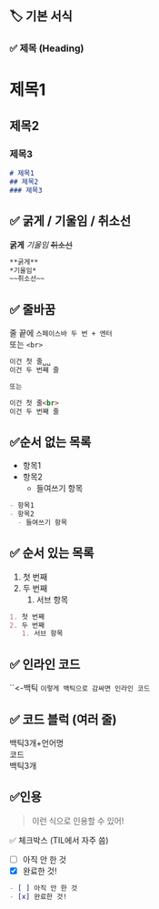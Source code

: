 ## 🏷️ 기본 서식

### ✅ 제목 (Heading)
# 제목1
## 제목2
### 제목3
```md
# 제목1
## 제목2
### 제목3
```

## ✅ 굵게 / 기울임 / 취소선
**굵게**
*기울임*
~~취소선~~
```md
**굵게**
*기울임*
~~취소선~~
```

## ✅ 줄바꿈  
줄 끝에 `스페이스바 두 번 + 엔터`  
또는 `<br>`  
```md
이건 첫 줄␣␣  
이건 두 번째 줄

또는

이건 첫 줄<br>
이건 두 번째 줄
```

## ✅순서 없는 목록
- 항목1
- 항목2
  - 들여쓰기 항목
```md
- 항목1
- 항목2
  - 들여쓰기 항목
```

## ✅ 순서 있는 목록
1. 첫 번째
2. 두 번째
   1. 서브 항목
```md
1. 첫 번째
2. 두 번째
   1. 서브 항목
```
## ✅ 인라인 코드
``<-백틱
`이렇게 백틱으로 감싸면 인라인 코드`

## ✅ 코드 블럭 (여러 줄)
백틱3개+언어명  
코드  
백틱3개  

## ✅인용
> 이런 식으로 인용할 수 있어!

✅ 체크박스 (TIL에서 자주 씀)
- [ ] 아직 안 한 것
- [x] 완료한 것!
```md
- [ ] 아직 안 한 것
- [x] 완료한 것!
```

